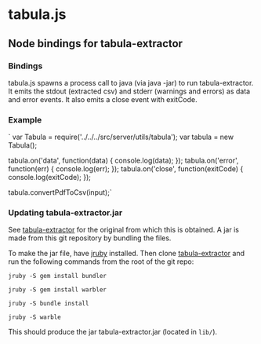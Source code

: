 tabula.js
=========

Node bindings for tabula-extractor
----------------------------------

### Bindings

tabula.js spawns a process call to java (via java -jar) to run tabula-extractor. It emits the stdout (extracted csv) and stderr (warnings and errors) as data and error events. It also emits a close event with exitCode.

### Example
`
var Tabula = require('../../../src/server/utils/tabula');
var tabula = new Tabula();

tabula.on('data', function(data) {
  console.log(data);
});
tabula.on('error', function(err) {
  console.log(err);
});
tabula.on('close', function(exitCode) {
  console.log(exitCode);
});

tabula.convertPdfToCsv(input);`

### Updating tabula-extractor.jar

See [tabula-extractor](https://github.com/tabulapdf/tabula-extractor) for the original from which this is obtained. A jar is made from this git repository by bundling the files.

To make the jar file, have [jruby](https://github.com/jruby/jruby/wiki/GettingStarted) installed. Then clone [tabula-extractor](https://github.com/tabulapdf/tabula-extractor) and run the following commands from the root of the git repo:

`jruby -S gem install bundler`

`jruby -S gem install warbler`

`jruby -S bundle install`

`jruby -S warble`

This should produce the jar tabula-extractor.jar (located in `lib/`).